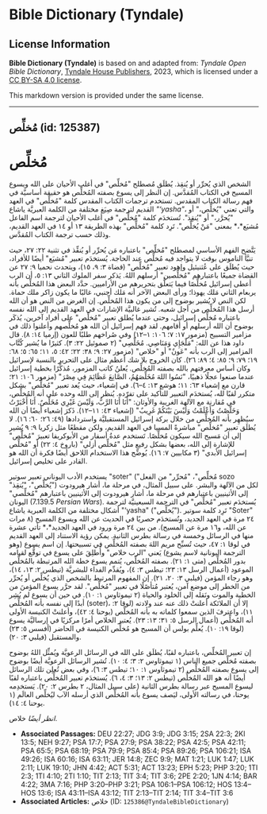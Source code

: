 # Bible Dictionary (Tyndale)

## License Information

**Bible Dictionary (Tyndale)** is based on and adapted from: _Tyndale Open Bible Dictionary_, [Tyndale House Publishers](https://tyndaleopenresources.com/), 2023, which is licensed under a [CC BY-SA 4.0 license](https://creativecommons.org/licenses/by-sa/4.0/legalcode.en).

This markdown version is provided under the same license.



--------------------------------

## مُخلِّص (id: 125387)

مُخلِّص
=======

الشخص الذي يُحرِّر أو يُنقِذ. يُطلَق مُصطلح "مُخلِّص" في أغلب الأحيان على الله ويسوع المسيح في الكتاب المُقدَّس. إن النظر إلى يسوع بصفته المُخلِّص هو حقيقة أساسيَّة في فهم رسالة الكتاب المقدس. تستخدم ترجمات الكتاب المقدس كلمة "مُخلِّص" في العهد القديم لترجمة صِيَغ مختلفة من الكلمة العبريَّة ياشاع *"‘yasha"*، والتي تعني "يُخلِّص،" أو "يُحرَّر،" أو "يُنقِذ". تُستخدَم كلمة "مُخلِّص" في أغلب الأحيان لترجمة اسم الفاعل مُشيَع*،* بمعنى "مَنْ يُخلِّص". تَرِد كلمة "مُخلِّص" بهذه الطريقة ١٣ أو ١٤ في العهد القديم، وذلك حسب ترجمة الكتاب المُقدَّس.

يَتَّضح الفهم الأساسي لمصطلح "مُخلِّص" باعتباره مَن يُحرِّر أو يُنقِّذ في تثنية ٢٢: ٢٧، حيث تنبَّأ الناموس بوقت لا يتواجد فيه مُخلِّص عند الحاجة. يُستخدَم تعبير "مُشيَع" أيضًا للأفراد، حيث يُطلَق على عُثنيئيل وإهود تعبير "مُخلِّص" (قضاة ٣: ٩، ١٥)، ويتحدث نحميا ٩: ٢٧ عن القضاة جميعًا باعتبارهم "مُخلِّصين" أرسلهم اللهُ. يَذكر سفر الملوك الثاني ١٣: ٥، أن الرب أعطى إسرائيل مُخلِّصًا فيما يَتعلَّق بتحريرهم من الأراميين. حدَّد البعض هذا المُخلِّص بأنه يربعام الثاني مَلك يهوذا؛ ورأى البعض الآخر أنه مَلك أجنبي، غالبًا ما يكون زاكر ملك حماة. لكن النص لا يُشير بوضوح إلى من يكون هذا المُخلِّص. إن الغرض من النص هو أن الله أرسل هذا المُخلِّص من أجل شعبه. تُشير غالبيَّة الإشارات في العهد القديم إلى الله نفسه باعتباره مُخلِّص إسرائيل، وحتى عندما يُطلق تعبير "مُخلِّص" على أفراد آخرين، يُذكَر بوضوح أن الله أرسلهم أو أقامهم. لقد فهم إسرائيل أن الله هو مُخلِّصهم وأعلنوا ذلك في مزامير التسبيح (مزمور ١٧: ٧؛ ١٠٦: ١–١٢) وفي صُراخهم طلبًا للعون (إرميا ١٤: ٨). قال داود هذا عن الله: "مَلْجَإِي وَمَنَاصِي. مُخَلِّصِي" (٢ صموئيل ٢٢: ٣). كثيرًا ما يُشير كُتَّاب المزامير إلى الرب بأنه "عَونٌ" أو "خلاص" (مزمور ٢٧: ٩؛ ٣٨: ٢٢؛ ٤٢: ٥، ١١؛ ٦٥: ٥؛ ٦٨: ١٩؛ ٧٩: ٩؛ ٨٥: ٤؛ ٨٩: ٢٦). كان الخروج بلا شك أعظم مثال على التحرير بالنسبة لإسرائيل وكان أساس معرفتهم بالله بصفته المُخلِّص. يُعلنُ كاتب المزمور، مُذكِّرًا بخطية إسرائيل عندما صنعوا عجلًا ذهبيًا، "نَسُوا اللهَ مُخَلِّصَهُمُ، الصَّانِعَ عَظَائِمَ فِي مِصْرَ" (مزمور ١٠٦: ٢١؛ قارن مع إشعياء ٦٣: ١١؛ هوشع ١٣: ٤–٦). في إشعياء، حيث يُعد تعبير "مُخلِّص" بشكل متكرر لقبًا لله، يُستخدَم التعبير للتأكيد على تفرّده. يُنظر إلى الله وحده على أنه المُخلِّص، في مُقارنة مع الآلهة الغريبة والأوثان: "أَنَا أَنَا الرَّبُّ، وَلَيْسَ غَيْرِي مُخَلِّصٌ. أَنَا أَخْبَرْتُ وَخَلَّصْتُ وَأَعْلَمْتُ وَلَيْسَ بَيْنَكُمْ غَرِيبٌ" (إشعياء ٤٣: ١١–١٢). ذَكرَ إشعياء أيضًا أن الله سيُظهِر بأنه المُخلِّص من خلال بركة إسرائيل المستقبليَّة واستردادها (٤٩: ٢٦؛ ٦٠: ١٦). لا يُطلَق تعبير "مُخلِّص" مباشرةً المسيا في العهد القديم، ولكن مقطعًا مثل زكريا ٩: ٩ يُشير إلى أن مَسيح الله سيكون مُخلِّصًا. تَستخدم عدةُ أسفار من الأبوكريفا تعبيرَ "مُخلِّص" للإشارة إلى الله، بعضها بشكل رفيع مثل "مُخلِّص أزلي" (باروخ ٤: ٢٢) أو "مُخلِّص إسرائيل الأبدي" (٣ مكابيين ٧: ١٦). يُوضِّح هذا الاستخدام اللاحق أيضًا فكرة أن الله هو القادر على تخليص إسرائيل.

يستخدم الأدب اليوناني تعبير سوتير "soter" ("مُخلِّص"، "مُحرِّر" من الفعل sozo "يُخلِّص"، "يُنقِذ") لكل من الآلهة والبشر. على سبيل المثال، في مرحلة ما، أشار هيرودوت إلى الأثينيين باعتبارهم في مرحلة ما، أشار هيرودوت إلى الأثينيين باعتبارهم "مُخلِّصي" اليونان (7\.139\.5 *Persian Wars*). يُستخدَم تعبير "مُخلِّص" في الترجمة السبعينيَّة لترجمة أشكال مختلفة من الكلمة العبرية ياشاع "‘yasha" ("يُخلِّص"). تَرِد كلمة سوتير "Soter" ٢٤ مرة في العهد الجديد، وتُستخدَم حصريًا في الحديث عن الله ويسوع المسيح (٨ مرات عن الله، و١٦ مرة عن المسيح). من بين ٢٤ مرة ورود في العهد الجديد*،* تأتي عشرة منها في الرسائل وخمسة في رسالة بطرس الثانية. يمكن رؤية الاستناد إلى العهد القديم في لوقا ١: ٤٧، حيث تُسبِّح مريم اللهَ بصفته المُخلِّص في تسبيحتها. إن اسم يسوع (وهو الترجمة اليونانية لاسم يشوع) يَعني "الرب خلاص" وأُطلِقَ على يسوع في توقُّع لقيامه بدور المُخلِّص (متى ١: ٢١). بصفته المُخلِّص، يُتمم يسوع خطة الله المرتبطة بالمُخلِّص الموعود (أعمال الرسل ١٣: ٢٣؛ تيطس ٣: ٤)، ويُقدِّم الفداء للبشريَّة (تيطس ٢: ١٣، ١٤)، وهو رجاء المؤمن (فيلبي ٣: ٢٠، ٢١). إن المفهوم المرتبط بالشخص الذي يُخلِّص أو يُحرِّر من الخطر إلى موضع آمن، يُعتبر مُتأصًلًا في تعبير "مُخلِّص". لقد حرَّر يسوع المؤمنَ من الخطية والموت ونَقله إلى الخلود والحياة (٢ تيموثاوس ١: ١٠). في حين أن يسوع لم يُشِر أبدًا إلى نفسه بأنه المُخلِّص (soter)، إلا أن الملائكة أعلنتْ ذلك عنه عند ولادته (لوقا ٢: ١١)، واعترفَ الذين سمعوا كلماته به بأنه المُخلِّص (يوحنا ٤: ٤٢)، وأعلنتْ الكنيسة الأولى أنه المُخلِّص (أعمال الرسل ٥: ٣١؛ ١٣: ٢٣). يُعتبر الخلاص أمرًا مركزيًا في إرساليَّة يسوع (لوقا ١٩: ١٠). يُعلِّم بولس أن المسيح هو مُخلِّص الكنيسة في الحاضر (أفسس ٥: ٢٣) والمستقبل (فيلبي ٣: ٢٠).

إن تعبير المُخلِّص، باعتباره لقبًا، يُطلَق على الله في الرسائل الرعويَّة ويُمثِّل اللهُ بوضوح بصفته مُخلِّص جميع الناس (١ تيموثاوس ٢: ٣؛ ٤: ١٠). تُشير الرسائل الرعويَّة أيضًا بوضوح إلى يسوع بصفته المُخلِّص (٢ تيموثاوس ١: ١٠؛ تيطس ٣: ٦)، وفي بعض تُعلِن تلك الرسائل أيضًا أنه هو الله المُخلِّص (تيطس ٢: ١٣؛ ٣: ٤، ٦). يُستخدَم تعبير المُخلِّص باعتباره لقبًا ليسوع المسيح عبر رسالة بطرس الثانية (على سبيل المثال، ٢ بطرس ٢: ٢٠). يَستخدِمه يوحنا، في رسالته الأولى، ليَصف يسوع بأنه المُخلِّص الذي أرسله الآب ليُخلِّص العالَم (١ يوحنا ٤: ١٤).

*انظر أيضًا* خلاص.

* **Associated Passages:** DEU 22:27; JDG 3:9; JDG 3:15; 2SA 22:3; 2KI 13:5; NEH 9:27; PSA 17:7; PSA 27:9; PSA 38:22; PSA 42:5; PSA 42:11; PSA 65:5; PSA 68:19; PSA 79:9; PSA 85:4; PSA 89:26; PSA 106:21; ISA 49:26; ISA 60:16; ISA 63:11; JER 14:8; ZEC 9:9; MAT 1:21; LUK 1:47; LUK 2:11; LUK 19:10; JHN 4:42; ACT 5:31; ACT 13:23; EPH 5:23; PHP 3:20; 1TI 2:3; 1TI 4:10; 2TI 1:10; TIT 2:13; TIT 3:4; TIT 3:6; 2PE 2:20; 1JN 4:14; BAR 4:22; 3MA 7:16; PHP 3:20–PHP 3:21; PSA 106:1–PSA 106:12; HOS 13:4–HOS 13:6; ISA 43:11–ISA 43:12; TIT 2:13–TIT 2:14; TIT 3:4–TIT 3:6
* **Associated Articles:** خلاص (ID: `125386@TyndaleBibleDictionary`)

